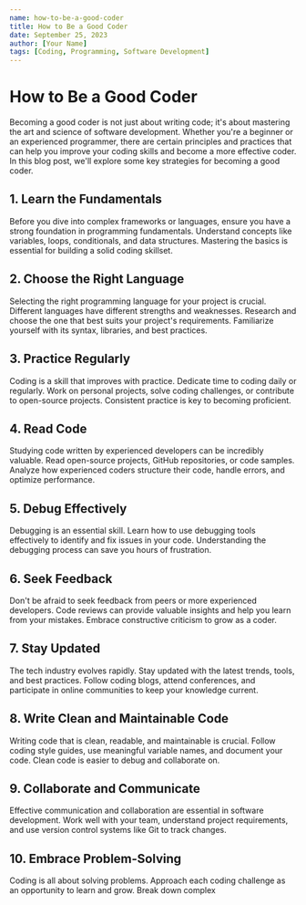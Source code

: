 ```yaml
---
name: how-to-be-a-good-coder
title: How to Be a Good Coder
date: September 25, 2023
author: [Your Name]
tags: [Coding, Programming, Software Development]
---
```


# How to Be a Good Coder

Becoming a good coder is not just about writing code; it's about mastering the art and science of software development. Whether you're a beginner or an experienced programmer, there are certain principles and practices that can help you improve your coding skills and become a more effective coder. In this blog post, we'll explore some key strategies for becoming a good coder.

## 1. Learn the Fundamentals

Before you dive into complex frameworks or languages, ensure you have a strong foundation in programming fundamentals. Understand concepts like variables, loops, conditionals, and data structures. Mastering the basics is essential for building a solid coding skillset.

## 2. Choose the Right Language

Selecting the right programming language for your project is crucial. Different languages have different strengths and weaknesses. Research and choose the one that best suits your project's requirements. Familiarize yourself with its syntax, libraries, and best practices.

## 3. Practice Regularly

Coding is a skill that improves with practice. Dedicate time to coding daily or regularly. Work on personal projects, solve coding challenges, or contribute to open-source projects. Consistent practice is key to becoming proficient.

## 4. Read Code

Studying code written by experienced developers can be incredibly valuable. Read open-source projects, GitHub repositories, or code samples. Analyze how experienced coders structure their code, handle errors, and optimize performance.

## 5. Debug Effectively

Debugging is an essential skill. Learn how to use debugging tools effectively to identify and fix issues in your code. Understanding the debugging process can save you hours of frustration.

## 6. Seek Feedback

Don't be afraid to seek feedback from peers or more experienced developers. Code reviews can provide valuable insights and help you learn from your mistakes. Embrace constructive criticism to grow as a coder.

## 7. Stay Updated

The tech industry evolves rapidly. Stay updated with the latest trends, tools, and best practices. Follow coding blogs, attend conferences, and participate in online communities to keep your knowledge current.

## 8. Write Clean and Maintainable Code

Writing code that is clean, readable, and maintainable is crucial. Follow coding style guides, use meaningful variable names, and document your code. Clean code is easier to debug and collaborate on.

## 9. Collaborate and Communicate

Effective communication and collaboration are essential in software development. Work well with your team, understand project requirements, and use version control systems like Git to track changes.

## 10. Embrace Problem-Solving

Coding is all about solving problems. Approach each coding challenge as an opportunity to learn and grow. Break down complex

